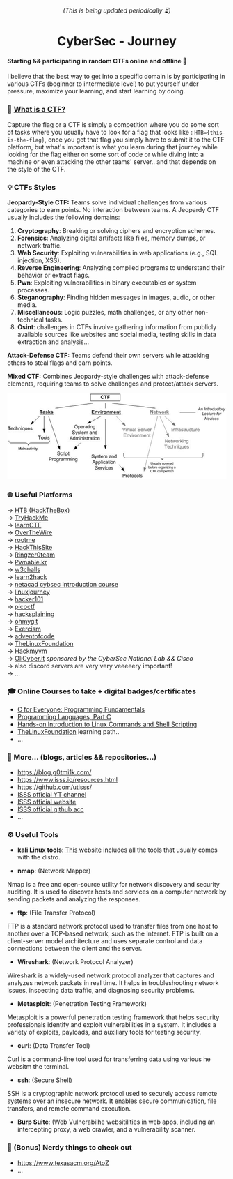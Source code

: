 <div align="center">

*(This is being updated periodically ⏳)*
# CyberSec - Journey
</div>

#### Starting && participating in random CTFs online and offline 🏁 
I believe that the best way to get into a specific domain is by participating in various CTFs (beginner to intermediate level) to put yourself under pressure, maximize your learning, and start learning by doing.

### 🎯 [What is a CTF?](https://ctftime.org/ctf-wtf/)
Capture the flag or a CTF is simply a competition where you do some sort of tasks  where you usually have to look for a flag that looks like : `HTB={this-is-the-flag}`, once you get that flag you simply have to submit it to the CTF platform, but what's important is what you learn during that journey while looking for the flag either on some sort of code or while diving into a machine or even attacking the other teams' server.. and that depends on the style of the CTF.

### 💡 CTFs Styles 
**Jeopardy-Style CTF:** Teams solve individual challenges from various categories to earn points. No interaction between teams. A Jeopardy CTF usually includes the following domains:

1. **Cryptography**: Breaking or solving ciphers and encryption schemes.
2. **Forensics**: Analyzing digital artifacts like files, memory dumps, or network traffic.
3. **Web Security**: Exploiting vulnerabilities in web applications (e.g., SQL injection, XSS).
4. **Reverse Engineering**: Analyzing compiled programs to understand their behavior or extract flags.
5. **Pwn**: Exploiting vulnerabilities in binary executables or system processes.
6. **Steganography**: Finding hidden messages in images, audio, or other media.
7. **Miscellaneous**: Logic puzzles, math challenges, or any other non-technical tasks.
8. **Osint**:  challenges in CTFs involve gathering information from publicly available sources like websites and social media, testing skills in data extraction and analysis...

**Attack-Defense CTF:** Teams defend their own servers while attacking others to steal flags and earn points.

**Mixed CTF:** Combines Jeopardy-style challenges with attack-defense elements, requiring teams to solve challenges and protect/attack servers.

<div align="center">

![CTF-Framework](./resources/images/CTF-based-framework-structure.png)
</div>

### 🌐 Useful Platforms 
  -> [HTB (HackTheBox)](https://www.hackthebox.com/)  
  -> [TryHackMe](https://tryhackme.com/)  
  -> [learnCTF](https://ctflearn.com/)   
  -> [OverTheWire](https://overthewire.org/wargames/)   
  -> [rootme](https://www.root-me.org/)  
  -> [HackThisSite](https://www.hackthissite.org/)  
  -> [Ringzer0team](http://ringzer0ctf.com/)  
  -> [Pwnable.kr](https://pwnable.kr/)  
  -> [w3challs](https://w3challs.com/)  
  -> [learn2hack](learn2hack.io)  
  -> [netacad cybsec introduction course](https://www.netacad.com/courses/introduction-to-cybersecurity?courseLang=en-US)  
  -> [linuxjourney](https://linuxjourney.com/)  
  -> [hacker101](https://www.hacker101.com/)  
  -> [picoctf](https://picoctf.org/)  
  -> [hacksplaining](https://www.hacksplaining.com/lessons)  
  -> [ohmygit](https://ohmygit.org/)  
  -> [Exercism](https://exercism.org/)  
  -> [adventofcode](https://adventofcode.com/)  
  -> [TheLinuxFoundation](https://training.linuxfoundation.org/)   
  -> [Hackmyvm](https://hackmyvm.eu/)   
  -> [OliCyber.it](https://training.olicyber.it/)  *sponsored by the CyberSec National Lab && Cisco*  
  -> also discord servers are very very veeeeery important!   
  -> ...  

### 🎓 Online Courses to take +  digital badges/certificates 

+ [C for Everyone: Programming Fundamentals
](https://www.coursera.org/learn/c-for-everyone)  
+ [Programming Languages, Part C
](https://www.coursera.org/learn/programming-languages-part-c)   
+ [Hands-on Introduction to Linux Commands and Shell Scripting
](https://www.coursera.org/learn/hands-on-introduction-to-linux-commands-and-shell-scripting)  
+ [TheLinuxFoundation](https://training.linuxfoundation.org/) learning path.. 
+ ...


### 📄 More... (blogs, articles && repositories...) 
+ https://blog.g0tmi1k.com/  
+ https://www.isss.io/resources.html  
+ https://github.com/utisss/  
+ [ISSS official YT channel](https://www.youtube.com/@informationsystemssecurity1034/videos)   
+ [ISSS official website](https://www.isss.io/)   
+ [ISSS official github acc](https://github.com/utisss)   
+ ... 

### ⚙️ Useful Tools 

+ **kali Linux tools**: [This website](ttps://www.kali.org/tools/  ) includes all the tools that usually comes with the distro.

+ **nmap**: (Network Mapper)  

Nmap is a free and open-source utility for network discovery and security auditing. It is used to discover hosts and services on a computer network by sending packets and analyzing the responses.

+ **ftp**: (File Transfer Protocol)  
  
FTP is a standard network protocol used to transfer files from one host to another over a TCP-based network, such as the Internet. FTP is built on a client-server model architecture and uses separate control and data connections between the client and the server.

+ **Wireshark**: (Network Protocol Analyzer)  

Wireshark is a widely-used network protocol analyzer that captures and analyzes network packets in real time. It helps in troubleshooting network issues, inspecting data traffic, and diagnosing security problems.

+ **Metasploit**: (Penetration Testing Framework)  

Metasploit is a powerful penetration testing framework that helps security professionals identify and exploit vulnerabilities in a system. It includes a variety of exploits, payloads, and auxiliary tools for testing security.

+ **curl**: (Data Transfer Tool)  

Curl is a command-line tool used for transferring data using various he websitm the terminal.

+ **ssh**: (Secure Shell)  

SSH is a cryptographic network protocol used to securely access remote systems over an insecure network. It enables secure communication, file transfers, and remote command execution.

+ **Burp Suite**: (Web Vulnerabilhe websitilities in web apps, including an intercepting proxy, a web crawler, and a vulnerability scanner.

### 📌 (Bonus) Nerdy things to check out 
+ https://www.texasacm.org/AtoZ
+ ... 
